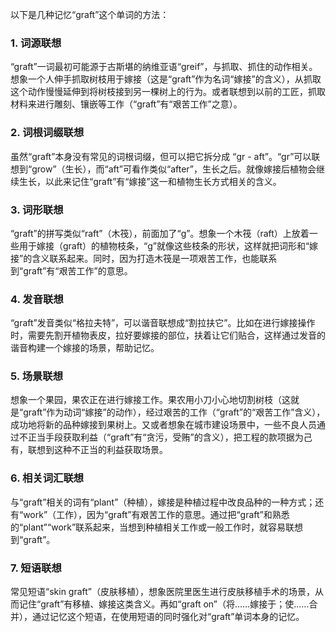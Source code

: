 以下是几种记忆“graft”这个单词的方法：

### 1. 词源联想
“graft”一词最初可能源于古斯堪的纳维亚语“greif”，与抓取、抓住的动作相关。想象一个人伸手抓取树枝用于嫁接（这是“graft”作为名词“嫁接”的含义），从抓取这个动作慢慢延伸到将树枝接到另一棵树上的行为。或者联想到以前的工匠，抓取材料来进行雕刻、镶嵌等工作（“graft”有“艰苦工作”之意）。

### 2. 词根词缀联想
虽然“graft”本身没有常见的词根词缀，但可以把它拆分成 “gr - aft”。“gr”可以联想到“grow”（生长），而“aft”可看作类似“after”，生长之后。就像嫁接后植物会继续生长，以此来记住“graft”有“嫁接”这一和植物生长方式相关的含义。

### 3. 词形联想
“graft”的拼写类似“raft”（木筏），前面加了“g”。想象一个木筏（raft）上放着一些用于嫁接（graft）的植物枝条，“g”就像这些枝条的形状，这样就把词形和“嫁接”的含义联系起来。同时，因为打造木筏是一项艰苦工作，也能联系到“graft”有“艰苦工作”的意思。

### 4. 发音联想
“graft”发音类似“格拉夫特”，可以谐音联想成“割拉扶它”。比如在进行嫁接操作时，需要先割开植物表皮，拉好要嫁接的部位，扶着让它们贴合，这样通过发音的谐音构建一个嫁接的场景，帮助记忆。

### 5. 场景联想
想象一个果园，果农正在进行嫁接工作。果农用小刀小心地切割树枝（这就是“graft”作为动词“嫁接”的动作），经过艰苦的工作（“graft”的“艰苦工作”含义），成功地将新的品种嫁接到果树上。又或者想象在城市建设场景中，一些不良人员通过不正当手段获取利益（“graft”有“贪污，受贿”的含义），把工程的款项据为己有，联想到这种不正当的利益获取场景。

### 6. 相关词汇联想
与“graft”相关的词有“plant”（种植），嫁接是种植过程中改良品种的一种方式；还有“work”（工作），因为“graft”有艰苦工作的意思。通过把“graft”和熟悉的“plant”“work”联系起来，当想到种植相关工作或一般工作时，就容易联想到“graft”。

### 7. 短语联想
常见短语“skin graft”（皮肤移植），想象医院里医生进行皮肤移植手术的场景，从而记住“graft”有移植、嫁接这类含义。再如“graft on”（将……嫁接于；使……合并），通过记忆这个短语，在使用短语的同时强化对“graft”单词本身的记忆。 